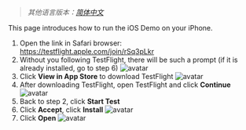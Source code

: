 > *其他语言版本：[简体中文](README.zh.md)*

This page introduces how to run the iOS Demo on your iPhone.

1. Open the link in Safari browser: https://testflight.apple.com/join/rSq3pLkr
2. Without you following TestFlight, there will be such a prompt (if it is already installed, go to step 6)
![avatar](step1-en.PNG)
3. Click **View in App Store** to download TestFlight
![avatar](step2-en.PNG)
4. After downloading TestFlight, open TestFlight and click **Continue**
![avatar](step3-en.PNG)
5. Back to step 2, click **Start Test**
6. Click **Accept**, click **Install**
![avatar](step4-en.PNG)
7. Click **Open**
![avatar](step5-en.PNG)